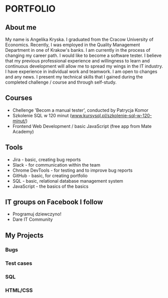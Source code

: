 # PORTFOLIO

## About me

My name is Angelika Kryska. I graduated from the Cracow University of Economics. Recently, I was employed in the Quality Management Department in one of Krakow's banks. I am currently in the process of changing my career path. I would like to become a software tester. I believe that my previous professional experience and willingness to learn and continuous development will allow me to spread my wings in the IT industry. I have experience in individual work and teamwork. I am open to changes and any news. I present my technical skills that I gained during the completed challenge / course and through self-study.


## Courses

* Chellenge 'Becom a manual tester', conducted by Patrycja Komor
* Szkolenie SQL w 120 minut (www.kursysql.pl/szkolenie-sql-w-120-minut/)
* Frontend Web Development / basic JavaScript (free app from Mate Academy)

## Tools

* Jira - basic, creating bug reports
* Slack - for communication within the team
* Chrome DevTools - for testing and to improve bug reports
* GitHub - basic, for creating portfolio
* SQL - basic, relational database management system
* JavaScript - the basics of the basics

## IT groups on Facebook I follow

* Programuj dziewczyno!
* Dare IT Community

## My Projects

### Bugs

### Test cases

### SQL

### HTML/CSS










